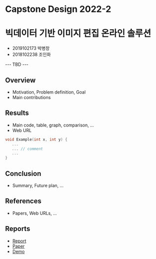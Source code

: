 # Capstone Design 2022-2
# 빅데이터 기반 이미지 편집 온라인 솔루션
* 2019102173 박병창
* 2018102238 조인화

--- TBD ---
## Overview
* Motivation, Problem definition, Goal
* Main contributions

## Results
* Main code, table, graph, comparison, ...
* Web URL

``` C++
void Example(int x, int y) {
   ...  
   ... // comment
   ...
}
```

## Conclusion
* Summary, Future plan, ...

## References
* Papers, Web URLs, ...

## Reports
* [Report](Reports/Final.pdf)
* [Paper](Reports/Paper.pdf)
* [Demo](Reports/Demo.mp4)